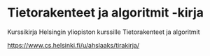 # Tietorakenteet ja algoritmit -kirja

Kurssikirja Helsingin yliopiston kurssille Tietorakenteet ja algoritmit

https://www.cs.helsinki.fi/u/ahslaaks/tirakirja/
